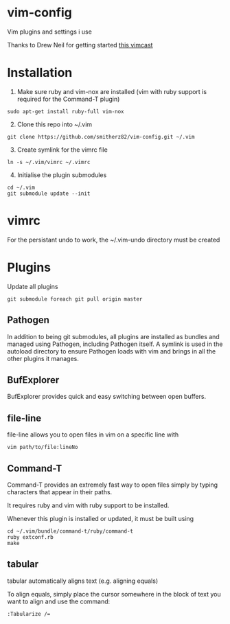 # vim-config

Vim plugins and settings i use

Thanks to Drew Neil for getting started [this vimcast]((http://vimcasts.org/episodes/synchronizing-plugins-with-git-submodules-and-pathogen))

# Installation

1. Make sure ruby and vim-nox are installed (vim with ruby support is required for the Command-T plugin)

```
sudo apt-get install ruby-full vim-nox
```

2. Clone this repo into ~/.vim

```
git clone https://github.com/smitherz82/vim-config.git ~/.vim
```

3. Create symlink for the vimrc file

```
ln -s ~/.vim/vimrc ~/.vimrc
```

4. Initialise the plugin submodules

```
cd ~/.vim
git submodule update --init
```

# vimrc

For the persistant undo to work, the ~/.vim-undo directory must be created

# Plugins

Update all plugins

```
git submodule foreach git pull origin master
```

## Pathogen

In addition to being git submodules, all plugins are installed as bundles and managed using Pathogen, including Pathogen itself. A symlink is used in the autoload directory to ensure Pathogen loads with vim and brings in all the other plugins it manages.

## BufExplorer

BufExplorer provides quick and easy switching between open buffers.

## file-line

file-line allows you to open files in vim on a specific line with

```
vim path/to/file:lineNo
```

## Command-T

Command-T provides an extremely fast way to open files simply by typing characters that appear in their paths.

It requires ruby and vim with ruby support to be installed.

Whenever this plugin is installed or updated, it must be built using

```
cd ~/.vim/bundle/command-t/ruby/command-t
ruby extconf.rb
make
```

## tabular

tabular automatically aligns text (e.g. aligning equals)

To align equals, simply place the cursor somewhere in the block of text you want to align and use the command:

```
:Tabularize /=
```
